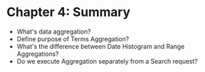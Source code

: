# Chapter 4: Summary #

* What's data aggregation?
* Define purpose of Terms Aggregation?
* What's the difference between Date Histogram and Range Aggregations?
* Do we execute Aggregation separately from a Search request?